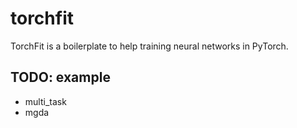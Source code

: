# torchfit

TorchFit is a boilerplate to help training neural networks in PyTorch.

## TODO: example
- multi_task
- mgda
